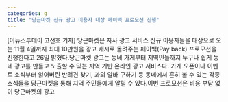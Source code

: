 ```yaml
---
categories: g
title: "당근마켓 신규 광고 이용자 대상 페이백 프로모션 진행"
---
```

[이뉴스투데이 고선호 기자] 당근마켓은 자사 광고 서비스 신규 이용자들을 대상으로 오는 11월 4일까지 최대 10만원을 광고 캐시로 돌려주는 페이백(Pay back) 프로모션을 진행한다고 26일 밝혔다.당근마켓 광고는 동네 가게부터 지역민들까지 누구나 쉽게 동네 광고를 만들고 노출할 수 있는 지역 기반 온라인 광고 서비스다. 가게 오픈이나 이벤트 소식부터 잃어버린 반려견 찾기, 과외 알바 구하기 등 동네에서 흔히 볼 수 있는 각종 소식들을 당근마켓을 통해 지역 주민들에게 알릴 수 있다.이번 프로모션은 비용 부담 없이 당근마켓의 광고